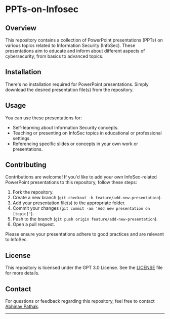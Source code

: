 # PPTs-on-Infosec

## Overview
This repository contains a collection of PowerPoint presentations (PPTs) on various topics related to Information Security (InfoSec). These presentations aim to educate and inform about different aspects of cybersecurity, from basics to advanced topics.

## Installation
There's no installation required for PowerPoint presentations. Simply download the desired presentation file(s) from the repository.

## Usage
You can use these presentations for:
- Self-learning about Information Security concepts.
- Teaching or presenting on InfoSec topics in educational or professional settings.
- Referencing specific slides or concepts in your own work or presentations.

## Contributing
Contributions are welcome! If you'd like to add your own InfoSec-related PowerPoint presentations to this repository, follow these steps:
1. Fork the repository.
2. Create a new branch (`git checkout -b feature/add-new-presentation`).
3. Add your presentation file(s) to the appropriate folder.
4. Commit your changes (`git commit -am 'Add new presentation on [topic]'`).
5. Push to the branch (`git push origin feature/add-new-presentation`).
6. Open a pull request.

Please ensure your presentations adhere to good practices and are relevant to InfoSec.

## License
This repository is licensed under the GPT 3.0 License. See the [LICENSE](./LICENSE) file for more details.

## Contact
For questions or feedback regarding this repository, feel free to contact [Abhinav Pathak](mailto:pathakabhi684@gmail.com).

---

